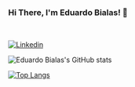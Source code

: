 ### Hi There, I'm Eduardo Bialas! 👋
<br>

[![Linkedin](https://img.shields.io/badge/LinkedIn-0077B5?style=for-the-badge&logo=linkedin&logoColor=white)](https://www.linkedin.com/in/eduardo-bialas-610730235/)

![Eduardo Bialas's GitHub stats](https://github-readme-stats.vercel.app/api?username=zbialaz&theme=react&hide_border=true&show_icons=true)

[![Top Langs](https://github-readme-stats.vercel.app/api/top-langs/?username=zbialaz&theme=react&hide_border=true&layout=compact)](https://github.com/zbialaz/github-readme-stats)
